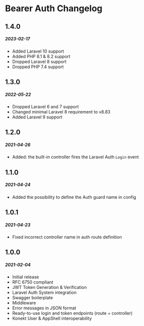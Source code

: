 # Bearer Auth Changelog

## 1.4.0
##### 2023-02-17

- Added Laravel 10 support
- Added PHP 8.1 & 8.2 support
- Dropped Laravel 8 support
- Dropped PHP 7.4 support

## 1.3.0
##### 2022-05-22

- Dropped Laravel 6 and 7 support
- Changed minimal Laravel 8 requirement to v8.83
- Added Laravel 9 support

## 1.2.0
##### 2021-04-26

- Added: the built-in controller fires the Laravel Auth `Login` event

## 1.1.0
##### 2021-04-24

- Added the possibility to define the Auth guard name in config

## 1.0.1
##### 2021-04-23

- Fixed incorrect controller name in auth route definition

## 1.0.0
##### 2021-02-04

- Initial release
- RFC 6750 compliant
- JWT Token Generation & Verification
- Laravel Auth System integration
- Swagger boilerplate
- Middleware
- Error messages in JSON format
- Ready-to-use login and token endpoints (route + controller)
- Konekt User & AppShell interoperability
